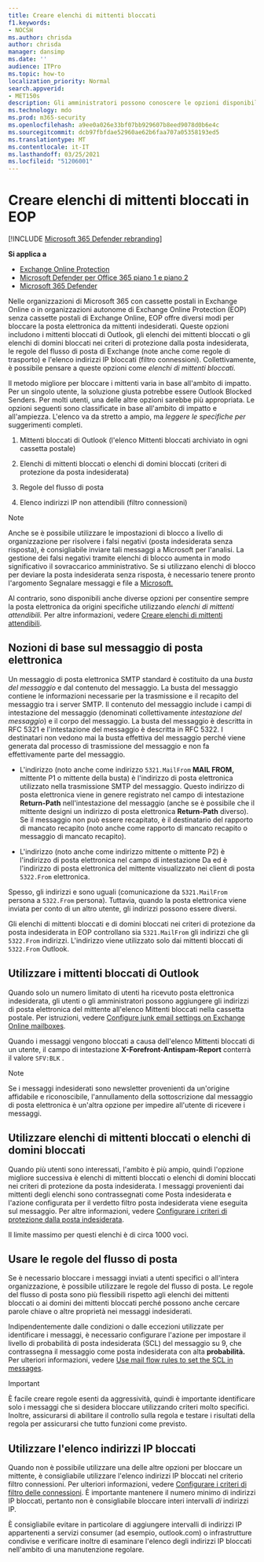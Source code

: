 ```yaml
---
title: Creare elenchi di mittenti bloccati
f1.keywords:
- NOCSH
ms.author: chrisda
author: chrisda
manager: dansimp
ms.date: ''
audience: ITPro
ms.topic: how-to
localization_priority: Normal
search.appverid:
- MET150s
description: Gli amministratori possono conoscere le opzioni disponibili e preferite per bloccare i messaggi in ingresso in Exchange Online Protection (EOP).
ms.technology: mdo
ms.prod: m365-security
ms.openlocfilehash: a9ee0a026e33bf07bb929607b8eed9078d0b6e4c
ms.sourcegitcommit: dcb97fbfdae52960ae62b6faa707a05358193ed5
ms.translationtype: MT
ms.contentlocale: it-IT
ms.lasthandoff: 03/25/2021
ms.locfileid: "51206001"
---
```

# <a name="create-blocked-sender-lists-in-eop"></a>Creare elenchi di mittenti bloccati in EOP

[!INCLUDE [Microsoft 365 Defender rebranding](../includes/microsoft-defender-for-office.md)]

**Si applica a**
- [Exchange Online Protection](exchange-online-protection-overview.md)
- [Microsoft Defender per Office 365 piano 1 e piano 2](defender-for-office-365.md)
- [Microsoft 365 Defender](../defender/microsoft-365-defender.md)

Nelle organizzazioni di Microsoft 365 con cassette postali in Exchange Online o in organizzazioni autonome di Exchange Online Protection (EOP) senza cassette postali di Exchange Online, EOP offre diversi modi per bloccare la posta elettronica da mittenti indesiderati. Queste opzioni includono i mittenti bloccati di Outlook, gli elenchi dei mittenti bloccati o gli elenchi di domini bloccati nei criteri di protezione dalla posta indesiderata, le regole del flusso di posta di Exchange (note anche come regole di trasporto) e l'elenco indirizzi IP bloccati (filtro connessioni). Collettivamente, è possibile pensare a queste opzioni come _elenchi di mittenti bloccati._

Il metodo migliore per bloccare i mittenti varia in base all'ambito di impatto. Per un singolo utente, la soluzione giusta potrebbe essere Outlook Blocked Senders. Per molti utenti, una delle altre opzioni sarebbe più appropriata. Le opzioni seguenti sono classificate in base all'ambito di impatto e all'ampiezza. L'elenco va da stretto a ampio, ma *leggere le specifiche per* suggerimenti completi.

1. Mittenti bloccati di Outlook (l'elenco Mittenti bloccati archiviato in ogni cassetta postale)

2. Elenchi di mittenti bloccati o elenchi di domini bloccati (criteri di protezione da posta indesiderata)

3. Regole del flusso di posta

4. Elenco indirizzi IP non attendibili (filtro connessioni)

> [!NOTE]
> Anche se è possibile utilizzare le impostazioni di blocco a livello di organizzazione per risolvere i falsi negativi (posta indesiderata senza risposta), è consigliabile inviare tali messaggi a Microsoft per l'analisi. La gestione dei falsi negativi tramite elenchi di blocco aumenta in modo significativo il sovraccarico amministrativo. Se si utilizzano elenchi di blocco per deviare la posta indesiderata senza risposta, è necessario tenere pronto l'argomento Segnalare messaggi e file a [Microsoft.](report-junk-email-messages-to-microsoft.md)

Al contrario, sono disponibili anche diverse opzioni per consentire sempre la posta elettronica da origini specifiche utilizzando _elenchi di mittenti attendibili._ Per altre informazioni, vedere [Creare elenchi di mittenti attendibili](create-safe-sender-lists-in-office-365.md).

## <a name="email-message-basics"></a>Nozioni di base sul messaggio di posta elettronica

Un messaggio di posta elettronica SMTP standard è costituito da una *busta del messaggio* e dal contenuto del messaggio. La busta del messaggio contiene le informazioni necessarie per la trasmissione e il recapito del messaggio tra i server SMTP. Il contenuto del messaggio include i campi di intestazione del messaggio (denominati collettivamente *intestazione del messaggio*) e il corpo del messaggio. La busta del messaggio è descritta in RFC 5321 e l'intestazione del messaggio è descritta in RFC 5322. I destinatari non vedono mai la busta effettiva del messaggio perché viene generata dal processo di trasmissione del messaggio e non fa effettivamente parte del messaggio.

- L'indirizzo (noto anche come indirizzo `5321.MailFrom` **MAIL FROM,** mittente P1 o mittente della busta) è l'indirizzo di posta elettronica utilizzato nella trasmissione SMTP del messaggio. Questo indirizzo di posta elettronica viene in genere registrato nel campo di intestazione **Return-Path** nell'intestazione del messaggio (anche se è possibile che il mittente designi un indirizzo di posta elettronica **Return-Path** diverso). Se il messaggio non può essere recapitato, è il destinatario del rapporto di mancato recapito (noto anche come rapporto di mancato recapito o messaggio di mancato recapito).

- L'indirizzo (noto anche come indirizzo mittente o mittente P2) è l'indirizzo di posta elettronica nel campo di intestazione Da ed è l'indirizzo di posta elettronica del mittente visualizzato nei client di posta `5322.From` elettronica.  

Spesso, gli indirizzi e sono uguali (comunicazione da `5321.MailFrom` persona a `5322.From` persona). Tuttavia, quando la posta elettronica viene inviata per conto di un altro utente, gli indirizzi possono essere diversi.

Gli elenchi di mittenti bloccati e di domini bloccati nei criteri di protezione da posta indesiderata in EOP controllano sia `5321.MailFrom` gli indirizzi che gli `5322.From` indirizzi. L'indirizzo viene utilizzato solo dai mittenti bloccati di `5322.From` Outlook.

## <a name="use-outlook-blocked-senders"></a>Utilizzare i mittenti bloccati di Outlook

Quando solo un numero limitato di utenti ha ricevuto posta elettronica indesiderata, gli utenti o gli amministratori possono aggiungere gli indirizzi di posta elettronica del mittente all'elenco Mittenti bloccati nella cassetta postale. Per istruzioni, vedere [Configure junk email settings on Exchange Online mailboxes](configure-junk-email-settings-on-exo-mailboxes.md).

Quando i messaggi vengono bloccati a causa dell'elenco Mittenti bloccati di un utente, il campo di intestazione **X-Forefront-Antispam-Report** conterrà il valore `SFV:BLK` .

> [!NOTE]
> Se i messaggi indesiderati sono newsletter provenienti da un'origine affidabile e riconoscibile, l'annullamento della sottoscrizione dal messaggio di posta elettronica è un'altra opzione per impedire all'utente di ricevere i messaggi.

## <a name="use-blocked-sender-lists-or-blocked-domain-lists"></a>Utilizzare elenchi di mittenti bloccati o elenchi di domini bloccati

Quando più utenti sono interessati, l'ambito è più ampio, quindi l'opzione migliore successiva è elenchi di mittenti bloccati o elenchi di domini bloccati nei criteri di protezione da posta indesiderata. I messaggi provenienti dai mittenti degli elenchi sono contrassegnati come  Posta indesiderata e l'azione configurata per il verdetto filtro posta indesiderata viene eseguita sul messaggio. Per altre informazioni, vedere [Configurare i criteri di protezione dalla posta indesiderata](configure-your-spam-filter-policies.md).

Il limite massimo per questi elenchi è di circa 1000 voci.

## <a name="use-mail-flow-rules"></a>Usare le regole del flusso di posta

Se è necessario bloccare i messaggi inviati a utenti specifici o all'intera organizzazione, è possibile utilizzare le regole del flusso di posta. Le regole del flusso di posta sono più flessibili rispetto agli elenchi dei mittenti bloccati o ai domini dei mittenti bloccati perché possono anche cercare parole chiave o altre proprietà nei messaggi indesiderati.

Indipendentemente dalle condizioni o dalle eccezioni utilizzate per identificare i messaggi, è necessario configurare l'azione per impostare il livello di probabilità di posta indesiderata (SCL) del messaggio su 9, che contrassegna il messaggio come posta indesiderata con alta **probabilità.** Per ulteriori informazioni, vedere [Use mail flow rules to set the SCL in messages](use-mail-flow-rules-to-set-the-spam-confidence-level-scl-in-messages.md).

> [!IMPORTANT]
> È facile creare regole esenti da aggressività, quindi è importante identificare solo i messaggi che si desidera bloccare utilizzando criteri molto specifici.  Inoltre, assicurarsi di abilitare il controllo sulla regola e testare i risultati della regola per assicurarsi che tutto funzioni come previsto.

## <a name="use-the-ip-block-list"></a>Utilizzare l'elenco indirizzi IP bloccati

Quando non è possibile utilizzare una delle altre opzioni  per bloccare un mittente, è consigliabile utilizzare l'elenco indirizzi IP bloccati nel criterio filtro connessioni. Per ulteriori informazioni, vedere [Configurare i criteri di filtro delle connessioni](configure-the-connection-filter-policy.md). È importante mantenere il numero minimo di indirizzi IP bloccati, pertanto non è consigliabile bloccare interi intervalli *di* indirizzi IP.

È  consigliabile evitare in particolare di aggiungere intervalli di indirizzi IP appartenenti a servizi consumer (ad esempio, outlook.com) o infrastrutture condivise e verificare inoltre di esaminare l'elenco degli indirizzi IP bloccati nell'ambito di una manutenzione regolare.
